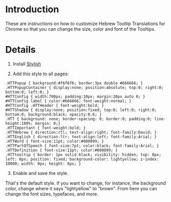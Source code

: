 # Introduction #

These are instructions on how to customize Hebrew Tooltip Translations for Chrome so that you can change the size, color and font of the Tooltips.

# Details #

1. Install [Stylish](https://chrome.google.com/webstore/detail/stylish/fjnbnpbmkenffdnngjfgmeleoegfcffe?hl=en)

2. Add this style to all pages:

```
.HTTPopup { background:#f6f6f6; border:3px double #666666; }
.HTTPopupContainer { display:none; position:absolute; top:0; right:0; bottom:0; left:0; }
#HTTConfig { width:700px; padding:10px; margin:20px auto 0; }
#HTTConfig label { color:#666666; font-weight:normal; }
#HTTConfig .HTTHeader { font-weight:bold; }
#HTTShadow { display:none; position:fixed; top:0; left:0; right:0; bottom:0; background:black; opacity:0.6; }
.HTT { background: none; border-spacing: 0; border:0; padding:0; line-height:100%; margin: 0;}
.HTTImportant { font-weight:bold; }
.HTTHebrew { direction:rtl; text-align:right; font-family:David; }
.HTTEnglish { direction:ltr; text-align:left; font-family:Arial; }
.HTTWord { font-size:11pt; color:#000099; }
.HTTPartOfSpeech { font-size:7pt; color:black; font-family:Arial; }
.HTTDefinition { font-size:11pt; color:#000099; }
.HTTtooltip { border: 1px solid black; visibility: hidden; top: 0px; left: 0px; position: fixed; background-color: lightyellow; z-index: 10000; width: 0px; height: 0px; }
```

3. Enable and save the style.

That's the default style.  If you want to change, for instance, the background color, change where it says "lightyellow" to "brown".  From here you can change the font sizes, typefaces, and more.